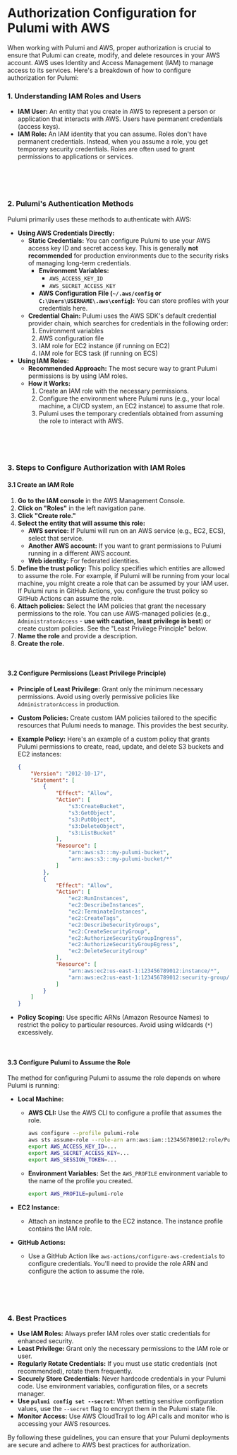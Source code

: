 # Authorization Configuration for Pulumi with AWS

When working with Pulumi and AWS, proper authorization is crucial to ensure that Pulumi can create, modify, and delete resources in your AWS account. AWS uses Identity and Access Management (IAM) to manage access to its services. Here's a breakdown of how to configure authorization for Pulumi:

### 1.  Understanding IAM Roles and Users
* **IAM User:** An entity that you create in AWS to represent a person or application that interacts with AWS. Users have permanent credentials (access keys).
* **IAM Role:** An IAM identity that you can assume. Roles don't have permanent credentials. Instead, when you assume a role, you get temporary security credentials. Roles are often used to grant permissions to applications or services.

<br><br><br>

### 2.  Pulumi's Authentication Methods
Pulumi primarily uses these methods to authenticate with AWS:

* **Using AWS Credentials Directly:**
    * **Static Credentials:** You can configure Pulumi to use your AWS access key ID and secret access key. This is generally **not recommended** for production environments due to the security risks of managing long-term credentials.
        * **Environment Variables:**
            * `AWS_ACCESS_KEY_ID`
            * `AWS_SECRET_ACCESS_KEY`
        * **AWS Configuration File (`~/.aws/config` or `C:\Users\USERNAME\.aws\config`):** You can store profiles with your credentials here.
    * **Credential Chain:** Pulumi uses the AWS SDK's default credential provider chain, which searches for credentials in the following order:
        1.  Environment variables
        2.  AWS configuration file
        3.  IAM role for EC2 instance (if running on EC2)
        4.  IAM role for ECS task (if running on ECS)
* **Using IAM Roles:**
    * **Recommended Approach:** The most secure way to grant Pulumi permissions is by using IAM roles.
    * **How it Works:**
        1.  Create an IAM role with the necessary permissions.
        2.  Configure the environment where Pulumi runs (e.g., your local machine, a CI/CD system, an EC2 instance) to assume that role.
        3.  Pulumi uses the temporary credentials obtained from assuming the role to interact with AWS.

<br><br><br>

### 3.  Steps to Configure Authorization with IAM Roles
#### 3.1 Create an IAM Role
1.  **Go to the IAM console** in the AWS Management Console.
2.  **Click on "Roles"** in the left navigation pane.
3.  **Click "Create role."**
4.  **Select the entity that will assume this role:**
    * **AWS service:** If Pulumi will run on an AWS service (e.g., EC2, ECS), select that service.
    * **Another AWS account:** If you want to grant permissions to Pulumi running in a different AWS account.
    * **Web identity:** For federated identities.
5.  **Define the trust policy:** This policy specifies which entities are allowed to assume the role. For example, if Pulumi will be running from your local machine, you might create a role that can be assumed by your IAM user. If Pulumi runs in GitHub Actions, you configure the trust policy so GitHub Actions can assume the role.
6.  **Attach policies:** Select the IAM policies that grant the necessary permissions to the role. You can use AWS-managed policies (e.g., `AdministratorAccess` - **use with caution, least privilege is best**) or create custom policies. See the "Least Privilege Principle" below.
7.  **Name the role** and provide a description.
8.  **Create the role.**

<br>

#### 3.2 Configure Permissions (Least Privilege Principle)
* **Principle of Least Privilege:** Grant only the minimum necessary permissions. Avoid using overly permissive policies like `AdministratorAccess` in production.
* **Custom Policies:** Create custom IAM policies tailored to the specific resources that Pulumi needs to manage. This provides the best security.
* **Example Policy:** Here's an example of a custom policy that grants Pulumi permissions to create, read, update, and delete S3 buckets and EC2 instances:

    ```json
    {
        "Version": "2012-10-17",
        "Statement": [
            {
                "Effect": "Allow",
                "Action": [
                    "s3:CreateBucket",
                    "s3:GetObject",
                    "s3:PutObject",
                    "s3:DeleteObject",
                    "s3:ListBucket"
                ],
                "Resource": [
                    "arn:aws:s3:::my-pulumi-bucket",
                    "arn:aws:s3:::my-pulumi-bucket/*"
                ]
            },
            {
                "Effect": "Allow",
                "Action": [
                    "ec2:RunInstances",
                    "ec2:DescribeInstances",
                    "ec2:TerminateInstances",
                    "ec2:CreateTags",
                    "ec2:DescribeSecurityGroups",
                    "ec2:CreateSecurityGroup",
                    "ec2:AuthorizeSecurityGroupIngress",
                    "ec2:AuthorizeSecurityGroupEgress",
                    "ec2:DeleteSecurityGroup"
                ],
                "Resource": [
                    "arn:aws:ec2:us-east-1:123456789012:instance/*",
                    "arn:aws:ec2:us-east-1:123456789012:security-group/*"
                ]
            }
        ]
    }
    ```

* **Policy Scoping:** Use specific ARNs (Amazon Resource Names) to restrict the policy to particular resources. Avoid using wildcards (`*`) excessively.

<br>

#### 3.3 Configure Pulumi to Assume the Role
The method for configuring Pulumi to assume the role depends on where Pulumi is running:

* **Local Machine:**
    * **AWS CLI:** Use the AWS CLI to configure a profile that assumes the role.

        ```bash
        aws configure --profile pulumi-role
        aws sts assume-role --role-arn arn:aws:iam::123456789012:role/PulumiRole --role-session-name PulumiSession
        export AWS_ACCESS_KEY_ID=...
        export AWS_SECRET_ACCESS_KEY=...
        export AWS_SESSION_TOKEN=...
        ```

    * **Environment Variables:** Set the `AWS_PROFILE` environment variable to the name of the profile you created.

        ```bash
        export AWS_PROFILE=pulumi-role
        ```

* **EC2 Instance:**
    * Attach an instance profile to the EC2 instance. The instance profile contains the IAM role.
* **GitHub Actions:**
    * Use a GitHub Action like `aws-actions/configure-aws-credentials` to configure credentials. You'll need to provide the role ARN and configure the action to assume the role.

<br><br><br>

### 4.  Best Practices
* **Use IAM Roles:** Always prefer IAM roles over static credentials for enhanced security.
* **Least Privilege:** Grant only the necessary permissions to the IAM role or user.
* **Regularly Rotate Credentials:** If you must use static credentials (not recommended), rotate them frequently.
* **Securely Store Credentials:** Never hardcode credentials in your Pulumi code. Use environment variables, configuration files, or a secrets manager.
* **Use `pulumi config set --secret`:** When setting sensitive configuration values, use the `--secret` flag to encrypt them in the Pulumi state file.
* **Monitor Access:** Use AWS CloudTrail to log API calls and monitor who is accessing your AWS resources.

By following these guidelines, you can ensure that your Pulumi deployments are secure and adhere to AWS best practices for authorization.
